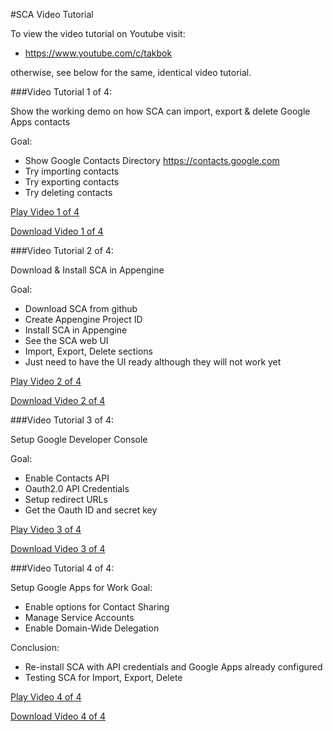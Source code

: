 
#SCA Video Tutorial

To view the video tutorial on Youtube visit:

- https://www.youtube.com/c/takbok

otherwise, see below for the same, identical video tutorial.

###Video Tutorial 1 of 4:

Show the working demo on how SCA can import, export & delete Google Apps contacts

Goal:
- Show Google Contacts Directory
https://contacts.google.com
- Try importing contacts
- Try exporting contacts
- Try deleting contacts

[Play Video 1 of 4](http://web29.streamhoster.com/memecentric/sca/shared%20contacts%20admin%20-%20video%20tutorial1.mp4 "SCA Video Tutorial - 1 of 4")

[Download Video 1 of 4](http://wdl29.streamhoster.com/memecentric/sca/shared%20contacts%20admin%20-%20video%20tutorial1.mp4 "SCA Video Tutorial - 1 of 4")


###Video Tutorial 2 of 4:

Download & Install SCA in Appengine

Goal:
- Download SCA from github
- Create Appengine Project ID
- Install SCA in Appengine
- See the SCA web UI
- Import, Export, Delete sections
- Just need to have the UI ready although they will not work yet

[Play Video 2 of 4](http://web29.streamhoster.com/memecentric/sca/shared%20contacts%20admin%20-%20video%20tutorial2.mp4 "SCA Video Tutorial - 2 of 4")

[Download Video 2 of 4](http://wdl29.streamhoster.com/memecentric/sca/shared%20contacts%20admin%20-%20video%20tutorial2.mp4 "SCA Video Tutorial - 2 of 4")


###Video Tutorial 3 of 4:

Setup Google Developer Console

Goal:
- Enable Contacts API
- Oauth2.0 API Credentials
- Setup redirect URLs
- Get the Oauth ID and secret key

[Play Video 3 of 4](http://web29.streamhoster.com/memecentric/sca/shared%20contacts%20admin%20-%20video%20tutorial3.mp4 "SCA Video Tutorial - 3 of 4")

[Download Video 3 of 4](http://wdl29.streamhoster.com/memecentric/sca/shared%20contacts%20admin%20-%20video%20tutorial3.mp4 "SCA Video Tutorial - 3 of 4")


###Video Tutorial 4 of 4:

Setup Google Apps for Work
Goal:
- Enable options for Contact Sharing
- Manage Service Accounts
- Enable Domain-Wide Delegation

Conclusion:
- Re-install SCA with API credentials and Google Apps already configured
- Testing SCA for Import, Export, Delete

[Play Video 4 of 4](http://web29.streamhoster.com/memecentric/sca/shared%20contacts%20admin%20-%20video%20tutorial4.mp4 "SCA Video Tutorial - 4 of 4")

[Download Video 4 of 4](http://wdl29.streamhoster.com/memecentric/sca/shared%20contacts%20admin%20-%20video%20tutorial4.mp4 "SCA Video Tutorial - 4 of 4")








